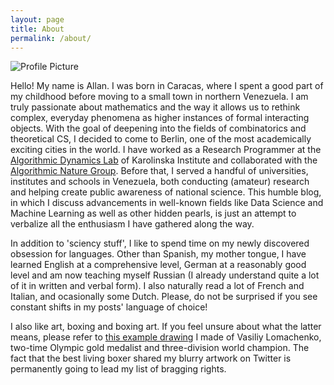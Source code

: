 ```yaml
---
layout: page
title: About
permalink: /about/
---
```


<img src="{{ site.baseurl }}/assets/me.jpeg" title="Profile Picture" class="profile">

Hello! My name is Allan. I was born in Caracas, where I spent a good part of my childhood before moving to a small town in northern Venezuela. I am truly passionate about mathematics and the way it allows us to rethink complex, everyday phenomena as higher instances of formal interacting objects. With the goal of deepening into the fields of combinatorics and theoretical CS, I decided to come to Berlin, one of the most academically exciting cities in the world. I have worked as a Research Programmer at the [Algorithmic Dynamics Lab](https://www.algorithmicdynamics.net/) of Karolinska Institute and collaborated with the [Algorithmic Nature Group](https://algorithmicnature.org/). Before that, I served a handful of universities, institutes and schools in Venezuela, both conducting (amateur) research and helping create public awareness of national science. This humble blog, in which I discuss advancements in well-known fields like Data Science and Machine Learning as well as other hidden pearls, is just an attempt to verbalize all the enthusiasm I have gathered along the way.

In addition to 'sciency stuff', I like to spend time on my newly discovered obsession for languages. Other than Spanish, my mother tongue, I have learned English at a comprehensive level, German at a reasonably good level and am now teaching myself Russian (I already understand quite a lot of it in written and verbal form). I also naturally read a lot of French and Italian, and ocasionally some Dutch. Please, do not be surprised if you see constant shifts in my posts' language of choice!

I also like art, boxing and boxing art. If you feel unsure about what the latter means, please refer to [this example drawing](https://twitter.com/vasyllomachenko/status/920788644377645056) I made of Vasiliy Lomachenko, two-time Olympic gold medalist and three-division world champion. The fact that the best living boxer shared my blurry artwork on Twitter is permanently going to lead my list of bragging rights.
